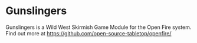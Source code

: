 # Gunslingers

Gunslingers is a Wild West Skirmish Game Module for the Open Fire system. Find out more at https://github.com/open-source-tabletop/openfire/
